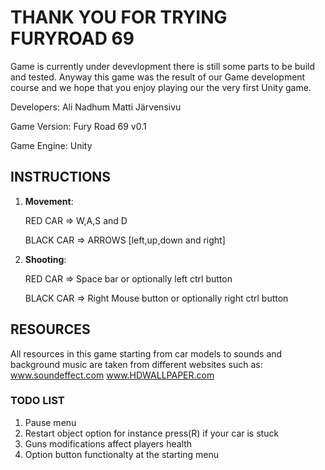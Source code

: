 					
THANK YOU FOR TRYING FURYROAD 69
===================
Game is currently under devevlopment there is still some parts to be build and tested. Anyway this
game was the result of our Game development course and we hope that you enjoy playing our the very
first Unity game. 

Developers: 
Ali Nadhum
Matti Järvensivu

Game Version: Fury Road 69 v0.1

Game Engine: Unity

## INSTRUCTIONS ##

1. **Movement**:

	RED CAR => W,A,S and D
	
	BLACK CAR => ARROWS [left,up,down and right]

2. **Shooting**:

	RED CAR => Space bar or optionally left ctrl button
	
	BLACK CAR => Right Mouse button or optionally right ctrl button 
	
## RESOURCES ##	

All resources in this game starting from car models to sounds and background music are taken from
different websites such as: 
www.soundeffect.com
www.HDWALLPAPER.com

### TODO LIST ###

1. Pause menu 
2. Restart object option for instance press(R) if your car is stuck
3. Guns modifications affect players health
4. Option button functionalty at the starting menu
